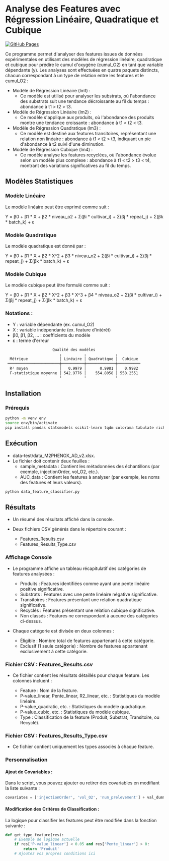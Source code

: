 # Analyse des Features avec Régression Linéaire, Quadratique et Cubique

[![GitHub Pages](https://img.shields.io/website?url=https://p2m2.github.io/SubstratProduitClassifier)](https://p2m2.github.io/SubstratProduitClassifier/index.html)

Ce programme permet d'analyser des features issues de données expérimentales en utilisant des modèles de régression linéaire, quadratique et cubique pour prédire le cumul d'oxygène (cumul_O2) en tant que variable dépendante (y). Les analyses sont effectuées en quatre paquets distincts, chacun correspondant à un type de relation entre les features et le cumul_O2 :

- Modèle de Régression Linéaire (lm1) :
    - Ce modèle est utilisé pour analyser les substrats, où l'abondance des substrats suit une tendance décroissante au fil du temps : abondance à t1 > t2 > t3.
- Modèle de Régression Linéaire (lm2) :
    - Ce modèle s'applique aux produits, où l'abondance des produits montre une tendance croissante : abondance à t1 < t2 < t3.
- Modèle de Régression Quadratique (lm3) :
    - Ce modèle est destiné aux features transitoires, représentant une relation non linéaire : abondance à t1 < t2 > t3, indiquant un pic d'abondance à t2 suivi d'une diminution.
- Modèle de Régression Cubique (lm4) :
    - Ce modèle analyse les features recyclées, où l'abondance évolue selon un modèle plus complexe : abondance à t1 < t2 > t3 < t4, montrant des variations significatives au fil du temps.

## Modèles Statistiques

### Modèle Linéaire
Le modèle linéaire peut être exprimé comme suit :

Y = β0 + β1 * X + β2 * niveau_o2 + Σ(βi * cultivar_i) + Σ(βj * repeat_j) + Σ(βk * batch_k) + ε

### Modèle Quadratique
Le modèle quadratique est donné par :

Y = β0 + β1 * X + β2 * X^2 + β3 * niveau_o2 + Σ(βi * cultivar_i) + Σ(βj * repeat_j) + Σ(βk * batch_k) + ε

### Modèle Cubique
Le modèle cubique peut être formulé comme suit :

Y = β0 + β1 * X + β2 * X^2 + β3 * X^3 + β4 * niveau_o2 + Σ(βi * cultivar_i) + Σ(βj * repeat_j) + Σ(βk * batch_k) + ε

### Notations :
- Y : variable dépendante (ex. cumul_O2)
- X : variable indépendante (ex. feature d'intérêt)
- β0, β1, β2, ... : coefficients du modèle
- ε : terme d'erreur


```bash
                     Qualité des modèles                     
                        ╷          ╷             ╷           
  Métrique              │ Linéaire │ Quadratique │  Cubique  
 ═══════════════════════╪══════════╪═════════════╪══════════ 
  R² moyen              │   0.9979 │      0.9981 │   0.9982  
  F-statistique moyenne │ 542.9776 │    554.8058 │ 558.2551  
                        ╵          ╵             ╵           
```

## Installation
### Prérequis

```bash
python -m venv env
source env/bin/activate
pip install pandas statsmodels scikit-learn tqdm colorama tabulate rich jinja2
```

## Exécution

- data-test/data_M2PHENOX_AD_v2.xlsx.
- Le fichier doit contenir deux feuilles :
    - sample_metadata : Contient les métadonnées des échantillons (par exemple, injectionOrder, vol_O2, etc.).
    - AUC_data : Contient les features à analyser (par exemple, les noms des features et leurs valeurs).

```bash
python data_feature_classifier.py
```

## Résultats

- Un résumé des résultats affiché dans la console.
- Deux fichiers CSV générés dans le répertoire courant :

    - Features_Results.csv
    - Features_Results_Type.csv

### Affichage Console

- Le programme affiche un tableau récapitulatif des catégories de features analysées :

    - Produits : Features identifiées comme ayant une pente linéaire positive significative.
    - Substrats : Features avec une pente linéaire négative significative.
    - Transitoires : Features présentant une relation quadratique significative.
    - Recyclés : Features présentant une relation cubique significative.
    - Non classés : Features ne correspondant à aucune des catégories ci-dessus.

- Chaque catégorie est divisée en deux colonnes :

    - Éligible : Nombre total de features appartenant à cette catégorie.
    - Exclusif (1 seule catégorie) : Nombre de features appartenant exclusivement à cette catégorie.

### Fichier CSV : Features_Results.csv

- Ce fichier contient les résultats détaillés pour chaque feature. Les colonnes incluent :

    - Feature : Nom de la feature.
    - P-value_linear, Pente_linear, R2_linear, etc. : Statistiques du modèle linéaire.
    - P-value_quadratic, etc. : Statistiques du modèle quadratique.
    - P-value_cubic, etc. : Statistiques du modèle cubique.
    - Type : Classification de la feature (Produit, Substrat, Transitoire, ou Recyclé).

### Fichier CSV : Features_Results_Type.csv

- Ce fichier contient uniquement les types associés à chaque feature.

### Personnalisation

#### Ajout de Covariables :

Dans le script, vous pouvez ajouter ou retirer des covariables en modifiant la liste suivante :

```python
covariates = ['injectionOrder', 'vol_O2', 'num_prelevement'] + val_dummies_fix
```

#### Modification des Critères de Classification :
La logique pour classifier les features peut être modifiée dans la fonction suivante :

```python
def get_type_feature(res):
    # Exemple de logique actuelle
    if res['P-value_linear'] < 0.05 and res['Pente_linear'] > 0:
        return 'Produit'
    # Ajoutez vos propres conditions ici
```